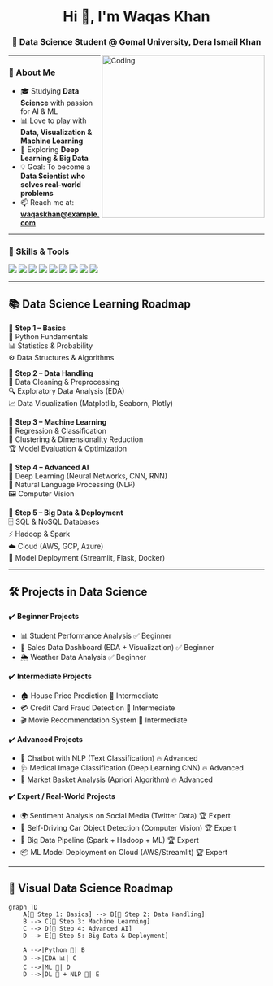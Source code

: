 <h1 align="center">Hi 👋, I'm Waqas Khan</h1>
<h3 align="center">🚀 Data Science Student @ Gomal University, Dera Ismail Khan</h3>

<img align="right" alt="Coding" width="320" src="https://media.giphy.com/media/qgQUggAC3Pfv687qPC/giphy.gif">

---

### 🌟 About Me  
- 🎓 Studying **Data Science** with passion for AI & ML  
- 📊 Love to play with **Data, Visualization & Machine Learning**  
- 🌱 Exploring **Deep Learning & Big Data**  
- 💡 Goal: To become a **Data Scientist who solves real-world problems**  
- 📫 Reach me at: **waqaskhan@example.com**  

---

### 🚀 Skills & Tools
<p align="left"> 
  <img src="https://img.icons8.com/color/48/000000/python.png"/> 
  <img src="https://img.icons8.com/color/48/000000/pandas.png"/>
  <img src="https://img.icons8.com/color/48/000000/numpy.png"/>
  <img src="https://img.icons8.com/color/48/000000/matplotlib.png"/>
  <img src="https://img.icons8.com/color/48/000000/seaborn.png"/>
  <img src="https://img.icons8.com/color/48/000000/mysql-logo.png"/>
  <img src="https://img.icons8.com/color/48/000000/git.png"/> 
  <img src="https://img.icons8.com/color/48/000000/github.png"/> 
  <img src="https://img.icons8.com/color/48/000000/jupyter.png"/> 
</p>

---

## 📚 Data Science Learning Roadmap  

📌 **Step 1 – Basics**  
🐍 Python Fundamentals  
📊 Statistics & Probability  
⚙️ Data Structures & Algorithms  

📌 **Step 2 – Data Handling**  
🧹 Data Cleaning & Preprocessing  
🔍 Exploratory Data Analysis (EDA)  
📈 Data Visualization (Matplotlib, Seaborn, Plotly)  

📌 **Step 3 – Machine Learning**  
🤖 Regression & Classification  
🧩 Clustering & Dimensionality Reduction  
🏆 Model Evaluation & Optimization  

📌 **Step 4 – Advanced AI**  
🧠 Deep Learning (Neural Networks, CNN, RNN)  
💬 Natural Language Processing (NLP)  
🖼️ Computer Vision  

📌 **Step 5 – Big Data & Deployment**  
🗄️ SQL & NoSQL Databases  
⚡ Hadoop & Spark  
☁️ Cloud (AWS, GCP, Azure)  
🚀 Model Deployment (Streamlit, Flask, Docker)  

---

## 🛠️ Projects in Data Science  

✔️ **Beginner Projects**  
- 📊 Student Performance Analysis ✅ Beginner  
- 🍕 Sales Data Dashboard (EDA + Visualization) ✅ Beginner  
- 🌦 Weather Data Analysis ✅ Beginner  

✔️ **Intermediate Projects**  
- 🏠 House Price Prediction 🚀 Intermediate  
- 💳 Credit Card Fraud Detection 🚀 Intermediate  
- 🎬 Movie Recommendation System 🚀 Intermediate  

✔️ **Advanced Projects**  
- 🤖 Chatbot with NLP (Text Classification) 🔥 Advanced  
- 🩺 Medical Image Classification (Deep Learning CNN) 🔥 Advanced  
- 🛒 Market Basket Analysis (Apriori Algorithm) 🔥 Advanced  

✔️ **Expert / Real-World Projects**  
- 🌍 Sentiment Analysis on Social Media (Twitter Data) 🏆 Expert  
- 🚗 Self-Driving Car Object Detection (Computer Vision) 🏆 Expert  
- 📡 Big Data Pipeline (Spark + Hadoop + ML) 🏆 Expert  
- 📦 ML Model Deployment on Cloud (AWS/Streamlit) 🏆 Expert  

---


## 📌 Visual Data Science Roadmap  

```mermaid
graph TD
    A[📍 Step 1: Basics] --> B[📍 Step 2: Data Handling]
    B --> C[📍 Step 3: Machine Learning]
    C --> D[📍 Step 4: Advanced AI]
    D --> E[📍 Step 5: Big Data & Deployment]

    A -->|Python 🐍| B
    B -->|EDA 📊| C
    C -->|ML 🤖| D
    D -->|DL 🧠 + NLP 💬| E
